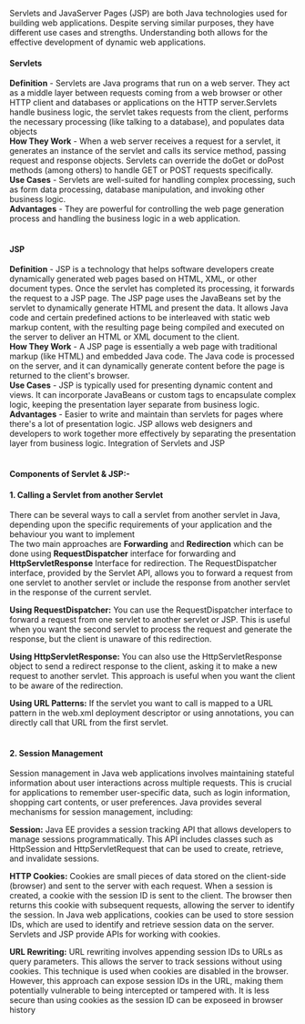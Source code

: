 Servlets and JavaServer Pages (JSP) are both Java technologies used for building web applications. Despite serving similar purposes, they have different use cases and strengths. Understanding both allows for the effective development of dynamic web applications.<br>

<h4><b>Servlets</b></h4>
<b>Definition</b> - Servlets are Java programs that run on a web server. They act as a middle layer between requests coming from a web browser or other HTTP client and databases or applications on the HTTP server.Servlets handle business logic, the servlet takes requests from the client, performs the necessary processing (like talking to a database), and populates data objects<br>
<b>How They Work</b> - When a web server receives a request for a servlet, it generates an instance of the servlet and calls its service method, passing request and response objects. Servlets can override the doGet or doPost methods (among others) to handle GET or POST requests specifically.<br>
<b>Use Cases</b> - Servlets are well-suited for handling complex processing, such as form data processing, database manipulation, and invoking other business logic.<br>
<b>Advantages</b> - They are powerful for controlling the web page generation process and handling the business logic in a web application.<br><br>

<h4><b>JSP</b></h4>
<b>Definition</b> - JSP is a technology that helps software developers create dynamically generated web pages based on HTML, XML, or other document types. Once the servlet has completed its processing, it forwards the request to a JSP page. The JSP page uses the JavaBeans set by the servlet to dynamically generate HTML and present the data. It allows Java code and certain predefined actions to be interleaved with static web markup content, with the resulting page being compiled and executed on the server to deliver an HTML or XML document to the client.<br>
<b>How They Work</b> - A JSP page is essentially a web page with traditional markup (like HTML) and embedded Java code. The Java code is processed on the server, and it can dynamically generate content before the page is returned to the client's browser.<br>
<b>Use Cases</b> - JSP is typically used for presenting dynamic content and views. It can incorporate JavaBeans or custom tags to encapsulate complex logic, keeping the presentation layer separate from business logic.<br>
<b>Advantages</b> - Easier to write and maintain than servlets for pages where there's a lot of presentation logic. JSP allows web designers and developers to work together more effectively by separating the presentation layer from business logic.
Integration of Servlets and JSP<br><br>

<h4><b>Components of Servlet & JSP:- </b></h4>

<h4><b>1. Calling a Servlet from another Servlet</b></h4>
There can be several ways to call a servlet from another servlet in Java, depending upon the specific requirements of your application and the behaviour you want to implement<br>
The two main approaches are <b>Forwarding</b> and <b>Redirection</b> which can be done using <b>RequestDispatcher</b> interface for forwarding and <b>HttpServletResponse</b> Interface for redirection. The RequestDispatcher interface, provided by the Servlet API, allows you to forward a request from one servlet to another servlet or include the response from another servlet in the response of the current servlet.<br>

<b>Using RequestDispatcher:</b> You can use the RequestDispatcher interface to forward a request from one servlet to another servlet or JSP. This is useful when you want the second servlet to process the request and generate the response, but the client is unaware of this redirection.<br>

<b>Using HttpServletResponse:</b> You can also use the HttpServletResponse object to send a redirect response to the client, asking it to make a new request to another servlet. This approach is useful when you want the client to be aware of the redirection.<br>

<b>Using URL Patterns:</b> If the servlet you want to call is mapped to a URL pattern in the web.xml deployment descriptor or using annotations, you can directly call that URL from the first servlet.<br><br>


<h4><b>2. Session Management</b></h4>
Session management in Java web applications involves maintaining stateful information about user interactions across multiple requests. This is crucial for applications to remember user-specific data, such as login information, shopping cart contents, or user preferences. Java provides several mechanisms for session management, including:<br>

<b>Session:</b> Java EE provides a session tracking API that allows developers to manage sessions programmatically. This API includes classes such as HttpSession and HttpServletRequest that can be used to create, retrieve, and invalidate sessions.<br>

<b>HTTP Cookies:</b> Cookies are small pieces of data stored on the client-side (browser) and sent to the server with each request. When a session is created, a cookie with the session ID is sent to the client. The browser then returns this cookie with subsequent requests, allowing the server to identify the session. In Java web applications, cookies can be used to store session IDs, which are used to identify and retrieve session data on the server. Servlets and JSP provide APIs for working with cookies.<br>

<b>URL Rewriting:</b> URL rewriting involves appending session IDs to URLs as query parameters. This allows the server to track sessions without using cookies. This technique is used when cookies are disabled in the browser. However, this approach can expose session IDs in the URL, making them potentially vulnerable to being intercepted or tampered with. It is less secure than using cookies as the session ID can be exposeed in browser history<br>


